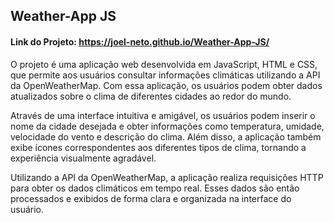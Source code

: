 ## Weather-App JS

#### Link do Projeto: https://joel-neto.github.io/Weather-App-JS/

O projeto é uma aplicação web desenvolvida em JavaScript, HTML e CSS, que permite aos usuários consultar informações climáticas utilizando a API da OpenWeatherMap. Com essa aplicação, os usuários podem obter dados atualizados sobre o clima de diferentes cidades ao redor do mundo.

Através de uma interface intuitiva e amigável, os usuários podem inserir o nome da cidade desejada e obter informações como temperatura, umidade, velocidade do vento e descrição do clima. Além disso, a aplicação também exibe ícones correspondentes aos diferentes tipos de clima, tornando a experiência visualmente agradável.

Utilizando a API da OpenWeatherMap, a aplicação realiza requisições HTTP para obter os dados climáticos em tempo real. Esses dados são então processados e exibidos de forma clara e organizada na interface do usuário.
